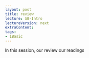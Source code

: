 ```yaml
---
layout: post
title: review   
lecture: S0-Intro
lectureVersion: next
extraContent: 
tags:
- 1Basic
---
```


In this session, our review our readings 
